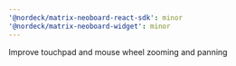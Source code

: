 ```yaml
---
'@nordeck/matrix-neoboard-react-sdk': minor
'@nordeck/matrix-neoboard-widget': minor
---
```


Improve touchpad and mouse wheel zooming and panning
